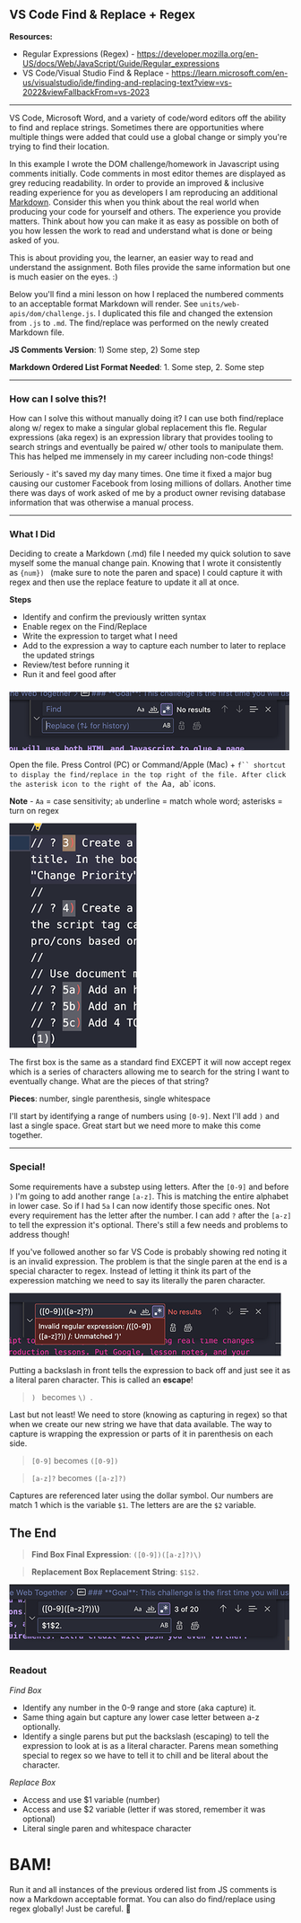 ## VS Code Find & Replace + Regex

**Resources:**
- Regular Expressions (Regex) - https://developer.mozilla.org/en-US/docs/Web/JavaScript/Guide/Regular_expressions
- VS Code/Visual Studio Find & Replace - https://learn.microsoft.com/en-us/visualstudio/ide/finding-and-replacing-text?view=vs-2022&viewFallbackFrom=vs-2023

---

VS Code, Microsoft Word, and a variety of code/word editors off the ability to find and replace strings. Sometimes there are opportunities where multiple things were added that could use a global change or simply you're trying to find their location.

In this example I wrote the DOM challenge/homework in Javascript using comments initially. Code comments in most editor themes are displayed as grey reducing readability. In order to provide an improved & inclusive reading experience for you as developers I am reproducing an additional [Markdown](https://www.markdownguide.org/cheat-sheet/). Consider this when you think about the real world when producing your code for yourself and others. The experience you provide matters. Think about how you can make it as easy as possible on both of you how lessen the work to read and understand what is done or being asked of you.

This is about providing you, the learner, an easier way to read and understand the assignment. Both files provide the same information but one is much easier on the eyes. :)

Below you'll find a mini lesson on how I replaced the numbered comments to an acceptable format Markdown will render. See `units/web-apis/dom/challenge.js`. I duplicated this file and changed the extension from `.js` to `.md`. The find/replace was performed on the newly created Markdown file.

**JS Comments Version**: 1) Some step, 2) Some step

**Markdown Ordered List Format Needed**: 1. Some step, 2. Some step

---

### How can I solve this?!

How can I solve this without manually doing it? I can use both find/replace along w/ regex to make a singular global replacement this fle. Regular expressions (aka regex) is an expression library that provides tooling to search strings and eventually be paired w/ other tools to manipulate them. This has helped me immensely in my career including non-code things!

Seriously - it's saved my day many times. One time it fixed a major bug causing our customer Facebook from losing millions of dollars. Another time there was days of work asked of me by a product owner revising database information that was otherwise a manual process.

---

### What I Did

Deciding to create a Markdown (.md) file I needed my quick solution to save myself some the manual change pain. Knowing that I wrote it consistently as `{num}) ` (make sure to note the paren and space) I could capture it with regex and then use the replace feature to update it all at once.

**Steps**
- Identify and confirm the previously written syntax
- Enable regex on the Find/Replace
- Write the expression to target what I need
- Add to the expression a way to capture each number to later to replace the updated strings
- Review/test before running it
- Run it and feel good after

###

![alt text](./images/open-fr.png)

Open the file. Press Control (PC) or Command/Apple (Mac) + `f`` shortcut to display the find/replace in the top right of the file. After click the asterisk icon to the right of the `Aa`, `ab` icons.

**Note** - `Aa` = case sensitivity; `ab` underline = match whole word; asterisks = turn on regex

![alt text](./images/whats-there.png)

The first box is the same as a standard find EXCEPT it will now accept regex which is a series of characters allowing me to search for the string I want to eventually change. What are the pieces of that string?

**Pieces**: number, single parenthesis, single whitespace

I'll start by identifying a range of numbers using `[0-9]`. Next I'll add `)` and last a single space. Great start but we need more to make this come together.

---

### Special!

Some requirements have a substep using letters. After the `[0-9]` and before `)` I'm going to add another range `[a-z]`. This is matching the entire alphabet in lower case. So if I had `5a` I can now identify those specific ones. Not every requirement has the letter after the number. I can add `?` after the `[a-z]` to tell the expression it's optional. There's still a few needs and problems to address though!

If you've followed another so far VS Code is probably showing red noting it is an invalid expression. The problem is that the single paren at the end is a special character to regex. Instead of letting it think its part of the experession matching we need to say its literally the paren character.

![alt text](./images/error.png)

Putting a backslash in front tells the expression to back off and just see it as a literal paren character. This is called an **escape**!

> `) ` becomes `\) `.

Last but not least! We need to store (knowing as capturing in regex) so that when we create our new string we have that data available. The way to capture is wrapping the expression or parts of it in parenthesis on each side.

> `[0-9]` becomes `([0-9])`

> `[a-z]?` becomes `([a-z]?)`

Captures are referenced later using the dollar symbol. Our numbers are match 1 which is the variable `$1`. The letters are are the `$2` variable.

###

## The End

> **Find Box Final Expression**: `([0-9])([a-z]?)\) `

> **Replacement Box Replacement String**: `$1$2. `

![alt text](./images/the-expression.png)

### **Readout**

*Find Box*
- Identify any number in the 0-9 range and store (aka capture) it.
- Same thing again but capture any lower case letter between a-z optionally.
- Identify a single parens but put the backslash (escaping) to tell the expression to look at is as a literal character. Parens mean something special to regex so we have to tell it to chill and be literal about the character.

*Replace Box*
- Access and use $1 variable (number)
- Access and use $2 variable (letter if was stored, remember it was optional)
- Literal single paren and whitespace character

###

# BAM!

Run it and all instances of the previous ordered list from JS comments is now a Markdown acceptable format. You can also do find/replace using regex globally! Just be careful. 👀